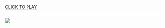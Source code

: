 
<a href="https://premium76.site?title=unblocked_game_slope&ref=13M">CLICK TO PLAY</a></h3>
<hr>

<a href="https://premium76.site?title=unblocked_game_slope&ref=13M"><img src="https://clearcache.store/games.png"></a>


